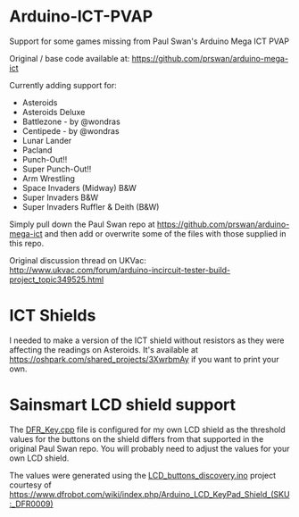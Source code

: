 # Arduino-ICT-PVAP
Support for some games missing from Paul Swan's Arduino Mega ICT PVAP

Original / base code available at:
https://github.com/prswan/arduino-mega-ict

Currently adding support for:
- Asteroids
- Asteroids Deluxe
- Battlezone - by @wondras
- Centipede - by @wondras
- Lunar Lander
- Pacland
- Punch-Out!!
- Super Punch-Out!!
- Arm Wrestling
- Space Invaders (Midway) B&W
- Super Invaders B&W
- Super Invaders Ruffler & Deith (B&W)

Simply pull down the Paul Swan repo at https://github.com/prswan/arduino-mega-ict and then add or overwrite some of the files with those supplied in this repo.

Original discussion thread on UKVac:
http://www.ukvac.com/forum/arduino-incircuit-tester-build-project_topic349525.html

# ICT Shields
I needed to make a version of the ICT shield without resistors as they were affecting the readings on Asteroids.
It's available at https://oshpark.com/shared_projects/3XwrbmAy if you want to print your own.

# Sainsmart LCD shield support
The [DFR_Key.cpp](/libraries/DFR_Key/DFR_Key.cpp) file is configured for my own LCD shield as the threshold values for the buttons on the shield differs from that supported in the original Paul Swan repo. You will probably need to adjust the values for your own LCD shield.

The values were generated using the [LCD_buttons_discovery.ino](/extras/LCD_buttons_discovery.ino) project courtesy of https://www.dfrobot.com/wiki/index.php/Arduino_LCD_KeyPad_Shield_(SKU:_DFR0009)
